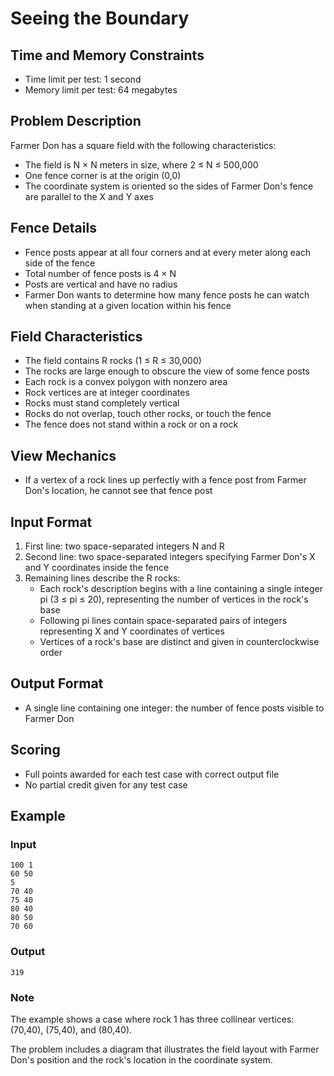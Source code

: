 # Seeing the Boundary

## Time and Memory Constraints

- Time limit per test: 1 second
- Memory limit per test: 64 megabytes

## Problem Description

Farmer Don has a square field with the following characteristics:

- The field is N × N meters in size, where 2 ≤ N ≤ 500,000
- One fence corner is at the origin (0,0)
- The coordinate system is oriented so the sides of Farmer Don's fence are parallel to the X and Y axes

## Fence Details

- Fence posts appear at all four corners and at every meter along each side of the fence
- Total number of fence posts is 4 × N
- Posts are vertical and have no radius
- Farmer Don wants to determine how many fence posts he can watch when standing at a given location within his fence

## Field Characteristics

- The field contains R rocks (1 ≤ R ≤ 30,000)
- The rocks are large enough to obscure the view of some fence posts
- Each rock is a convex polygon with nonzero area
- Rock vertices are at integer coordinates
- Rocks must stand completely vertical
- Rocks do not overlap, touch other rocks, or touch the fence
- The fence does not stand within a rock or on a rock

## View Mechanics

- If a vertex of a rock lines up perfectly with a fence post from Farmer Don's location, he cannot see that fence post

## Input Format

1. First line: two space-separated integers N and R
2. Second line: two space-separated integers specifying Farmer Don's X and Y coordinates inside the fence
3. Remaining lines describe the R rocks:
   - Each rock's description begins with a line containing a single integer pi (3 ≤ pi ≤ 20), representing the number of vertices in the rock's base
   - Following pi lines contain space-separated pairs of integers representing X and Y coordinates of vertices
   - Vertices of a rock's base are distinct and given in counterclockwise order

## Output Format

- A single line containing one integer: the number of fence posts visible to Farmer Don

## Scoring

- Full points awarded for each test case with correct output file
- No partial credit given for any test case

## Example

### Input

```
100 1
60 50
5
70 40
75 40
80 40
80 50
70 60
```

### Output

```
319
```

### Note

The example shows a case where rock 1 has three collinear vertices: (70,40), (75,40), and (80,40).

The problem includes a diagram that illustrates the field layout with Farmer Don's position and the rock's location in the coordinate system.
